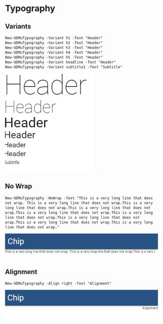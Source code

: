 # Typography

## Variants

```text
New-UDMuTypography -Variant h1 -Text "Header"
New-UDMuTypography -Variant h2 -Text "Header"
New-UDMuTypography -Variant h3 -Text "Header"
New-UDMuTypography -Variant h4 -Text "Header"
New-UDMuTypography -Variant h5 -Text "Header"
New-UDMuTypography -Variant headline -Text "Header"
New-UDMuTypography -Variant subtitle1 -Text "Subtitle"
```

![Typography Variants](../../.gitbook/assets/image%20%283%29.png)

## No Wrap

```text
New-UDMuTypography -NoWrap -Text "This is a very long line that does not wrap. This is a very long line that does not wrap.This is a very long line that does not wrap.This is a very long line that does not wrap.This is a very long line that does not wrap.This is a very long line that does not wrap.This is a very long line that does not wrap.This is a very long line that does not wrap.This is a very long line that does not wrap."
```

![Long line that does not wrap](../../.gitbook/assets/image%20%2818%29.png)

## Alignment

```text
New-UDMuTypography -Align right -Text "Alignment"
```

![Text aligned right](../../.gitbook/assets/image%20%2830%29.png)

